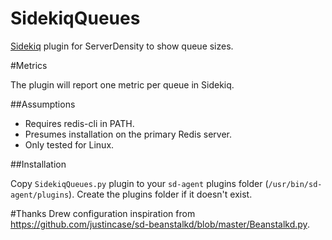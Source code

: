 SidekiqQueues
=============================

[Sidekiq](https://github.com/mperham/sidekiq) plugin for ServerDensity to show queue sizes. 

#Metrics

The plugin will report one metric per queue in Sidekiq.

##Assumptions

* Requires redis-cli in PATH.
* Presumes installation on the primary Redis server.
* Only tested for Linux.

##Installation

Copy `SidekiqQueues.py` plugin to your `sd-agent` plugins folder (`/usr/bin/sd-agent/plugins`). Create the plugins folder if it doesn't exist.


#Thanks
Drew configuration inspiration from https://github.com/justincase/sd-beanstalkd/blob/master/Beanstalkd.py.
